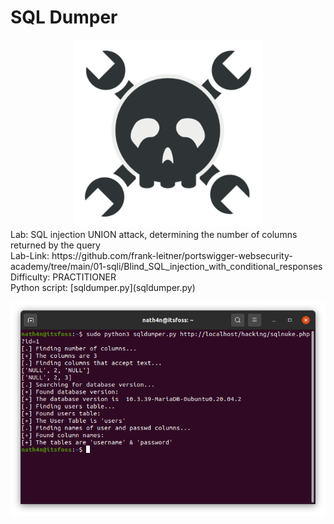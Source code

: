 # SQL Dumper
<center>
<img src="./img/hackaday-security.png" alt="image-logo" width="300"/>
</center>
Lab: SQL injection UNION attack, determining the number of columns returned by the query</br>
Lab-Link: https://github.com/frank-leitner/portswigger-websecurity-academy/tree/main/01-sqli/Blind_SQL_injection_with_conditional_responses</br>
Difficulty: PRACTITIONER</br>  
Python script: [sqldumper.py](sqldumper.py)</br>

![Attacking successful](img/screenshot.png)
